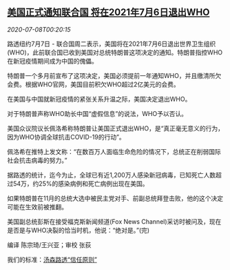 <!--1594169728000-->
[美国正式通知联合国 将在2021年7月6日退出WHO](https://cn.reuters.com/article/usa-exit-who-notice-0707-tues-idCNKBS249018)
------

<div><i>2020-07-08T00:20:15</i></div><div class="StandardArticleBody_body"><p>路透纽约7月7日 - 联合国周二表示，美国将在2021年7月6日退出世界卫生组织(WHO)，此前联合国已收到美国对总统特朗普这项决定的通知。特朗普指控WHO在新冠疫情期间成为中国的傀儡。 </p><p>特朗普一个多月前宣布了这项决定，美国必须提前一年通知WHO，并且缴清所欠会费。根据WHO官网，美国目前积欠WHO超过2亿美元的会费。 </p><p>在美国与中国就新冠疫情的紧张关系升温之际，美国决定退出WHO。 </p><p>对于特朗普声称WHO助长中国“虚假信息”的说法，WHO予以否认。 </p><p>美国众议院议长佩洛希称特朗普让美国正式退出WHO，是“真正毫无意义的行为，因为WHO协调全球抗击COVID-19的行动”。 </p><p>佩洛希在推特上发文称：“在数百万人面临生命危险的情况下，总统正在削弱国际社会抗击病毒的努力。” </p><p>据路透的统计，迄今为止，全球已有近1,200万人感染新冠病毒，已知死亡人数超过54万，约25%的感染病例和死亡病例出现在美国。 </p><p>如果特朗普在11月的总统大选中被民主党对手、前副总统拜登击败，他的这个决定可能在生效前被推翻。 </p><p>美国副总统彭斯在接受福克斯新闻频道(Fox News Channel)采访时被问及，现在是否是与WHO决裂的恰当时机，他说：“绝对是。”(完) </p><div class="Attribution_container"><div class="Attribution_attribution"><p class="Attribution_content">编译 陈宗琦/王兴亚；审校 张荻 </p></div></div><div class="StandardArticleBody_trustBadgeContainer"><span class="StandardArticleBody_trustBadgeTitle">我们的标准：</span><span class="trustBadgeUrl"><a href="https://www.thomsonreuters.cn/content/dam/openweb/documents/pdf/china/brochures/about-us-1.pdf">汤森路透“信任原则”</a></span></div></div>
